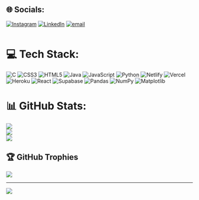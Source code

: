 
## 🌐 Socials:
[![Instagram](https://img.shields.io/badge/Instagram-%23E4405F.svg?logo=Instagram&logoColor=white)](https://instagram.com/mvo.ej) [![LinkedIn](https://img.shields.io/badge/LinkedIn-%230077B5.svg?logo=linkedin&logoColor=white)](https://www.linkedin.com/in/madvith-d-amin-b0b30b307/) [![email](https://img.shields.io/badge/Email-D14836?logo=gmail&logoColor=white)](mailto:aminmadvith@gmail.com) 

<p align="left"> <img src="https://komarev.com/ghpvc/?username=madvith-d&label=Profile%20views&color=0e75b6&style=flat" alt="" /> </p>



# 💻 Tech Stack:
![C](https://img.shields.io/badge/c-%2300599C.svg?style=for-the-badge&logo=c&logoColor=white) ![CSS3](https://img.shields.io/badge/css3-%231572B6.svg?style=for-the-badge&logo=css3&logoColor=white) ![HTML5](https://img.shields.io/badge/html5-%23E34F26.svg?style=for-the-badge&logo=html5&logoColor=white) ![Java](https://img.shields.io/badge/java-%23ED8B00.svg?style=for-the-badge&logo=openjdk&logoColor=white) ![JavaScript](https://img.shields.io/badge/javascript-%23323330.svg?style=for-the-badge&logo=javascript&logoColor=%23F7DF1E) ![Python](https://img.shields.io/badge/python-3670A0?style=for-the-badge&logo=python&logoColor=ffdd54) ![Netlify](https://img.shields.io/badge/netlify-%23000000.svg?style=for-the-badge&logo=netlify&logoColor=#00C7B7) ![Vercel](https://img.shields.io/badge/vercel-%23000000.svg?style=for-the-badge&logo=vercel&logoColor=white) ![Heroku](https://img.shields.io/badge/heroku-%23430098.svg?style=for-the-badge&logo=heroku&logoColor=white) ![React](https://img.shields.io/badge/react-%2320232a.svg?style=for-the-badge&logo=react&logoColor=%2361DAFB) ![Supabase](https://img.shields.io/badge/Supabase-3ECF8E?style=for-the-badge&logo=supabase&logoColor=white) ![Pandas](https://img.shields.io/badge/pandas-%23150458.svg?style=for-the-badge&logo=pandas&logoColor=white) ![NumPy](https://img.shields.io/badge/numpy-%23013243.svg?style=for-the-badge&logo=numpy&logoColor=white) ![Matplotlib](https://img.shields.io/badge/Matplotlib-%23ffffff.svg?style=for-the-badge&logo=Matplotlib&logoColor=black)
# 📊 GitHub Stats:
![](https://github-readme-stats.vercel.app/api?username=madvith-d&theme=dark&hide_border=false&include_all_commits=true&count_private=true)<br/>
![](https://nirzak-streak-stats.vercel.app/?user=madvith-d&theme=dark&hide_border=false)<br/>
![](https://github-readme-stats.vercel.app/api/top-langs/?username=madvith-d&theme=dark&hide_border=false&include_all_commits=true&count_private=true&layout=compact)

## 🏆 GitHub Trophies
![](https://github-profile-trophy.vercel.app/?username=madvith-d&theme=radical&no-frame=true&no-bg=true&margin-w=4)

---
[![](https://visitcount.itsvg.in/api?id=madvith-d&icon=0&color=0)](https://visitcount.itsvg.in) 

<!-- Proudly created with GPRM ( https://gprm.itsvg.in ) -->
